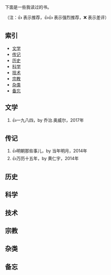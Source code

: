 下面是一些我读过的书。

（注：:+1: 表示推荐，:+1::+1: 表示强烈推荐，:x: 表示差评）

## 索引

- [文学](#文学)
- [传记](#传记)
- [历史](#历史)
- [科学](#科学)
- [技术](#技术)
- [宗教](#宗教)
- [杂类](#杂类)
- [备忘](#备忘)

## 文学

1. :+1:一九八四，by 乔治.奥威尔，2017年

## 传记
1. :+1:明朝那些事儿，by 当年明月，2014年
1. :+1:万历十五年，by 黄仁宇，2014年

## 历史


## 科学


## 技术


## 宗教


## 杂类


## 备忘



